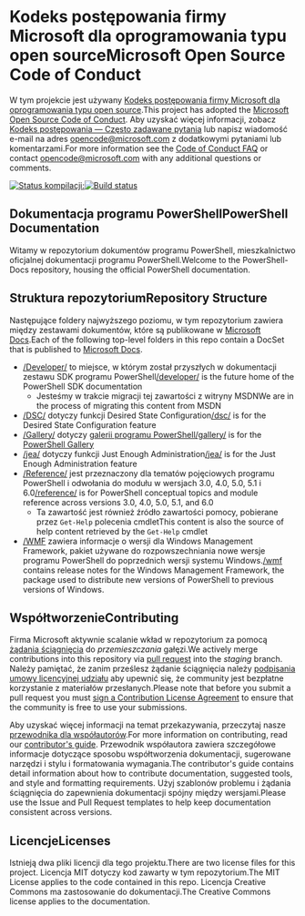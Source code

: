 # <a name="microsoft-open-source-code-of-conduct"></a><span data-ttu-id="6d58e-101">Kodeks postępowania firmy Microsoft dla oprogramowania typu open source</span><span class="sxs-lookup"><span data-stu-id="6d58e-101">Microsoft Open Source Code of Conduct</span></span>

<span data-ttu-id="6d58e-102">W tym projekcie jest używany [Kodeks postępowania firmy Microsoft dla oprogramowania typu open source](https://opensource.microsoft.com/codeofconduct/).</span><span class="sxs-lookup"><span data-stu-id="6d58e-102">This project has adopted the [Microsoft Open Source Code of Conduct](https://opensource.microsoft.com/codeofconduct/).</span></span>
<span data-ttu-id="6d58e-103">Aby uzyskać więcej informacji, zobacz [Kodeks postępowania — Często zadawane pytania](https://opensource.microsoft.com/codeofconduct/faq/) lub napisz wiadomość e-mail na adres [opencode@microsoft.com](mailto:opencode@microsoft.com) z dodatkowymi pytaniami lub komentarzami.</span><span class="sxs-lookup"><span data-stu-id="6d58e-103">For more information see the [Code of Conduct FAQ](https://opensource.microsoft.com/codeofconduct/faq/) or contact [opencode@microsoft.com](mailto:opencode@microsoft.com) with any additional questions or comments.</span></span>

<span data-ttu-id="6d58e-104">[![Status kompilacji:](https://ci.appveyor.com/api/projects/status/onshefxnc4g4pv87/branch/staging?svg=true)](https://ci.appveyor.com/project/PowerShell/powershell-docs/branch/staging)</span><span class="sxs-lookup"><span data-stu-id="6d58e-104">[![Build status](https://ci.appveyor.com/api/projects/status/onshefxnc4g4pv87/branch/staging?svg=true)](https://ci.appveyor.com/project/PowerShell/powershell-docs/branch/staging)</span></span>

## <a name="powershell-documentation"></a><span data-ttu-id="6d58e-105">Dokumentacja programu PowerShell</span><span class="sxs-lookup"><span data-stu-id="6d58e-105">PowerShell Documentation</span></span>

<span data-ttu-id="6d58e-106">Witamy w repozytorium dokumentów programu PowerShell, mieszkalnictwo oficjalnej dokumentacji programu PowerShell.</span><span class="sxs-lookup"><span data-stu-id="6d58e-106">Welcome to the PowerShell-Docs repository, housing the official PowerShell documentation.</span></span>

## <a name="repository-structure"></a><span data-ttu-id="6d58e-107">Struktura repozytorium</span><span class="sxs-lookup"><span data-stu-id="6d58e-107">Repository Structure</span></span>

<span data-ttu-id="6d58e-108">Następujące foldery najwyższego poziomu, w tym repozytorium zawiera między zestawami dokumentów, które są publikowane w [Microsoft Docs](https://docs.microsoft.com/powershell).</span><span class="sxs-lookup"><span data-stu-id="6d58e-108">Each of the following top-level folders in this repo contain a DocSet that is published to [Microsoft Docs](https://docs.microsoft.com/powershell).</span></span>

- <span data-ttu-id="6d58e-109">[/Developer/](https://docs.microsoft.com/powershell/developer/) to miejsce, w którym został przyszłych w dokumentacji zestawu SDK programu PowerShell</span><span class="sxs-lookup"><span data-stu-id="6d58e-109">[/developer/](https://docs.microsoft.com/powershell/developer/) is the future home of the PowerShell SDK documentation</span></span>
  - <span data-ttu-id="6d58e-110">Jesteśmy w trakcie migracji tej zawartości z witryny MSDN</span><span class="sxs-lookup"><span data-stu-id="6d58e-110">We are in the process of migrating this content from MSDN</span></span>
- <span data-ttu-id="6d58e-111">[/DSC/](https://docs.microsoft.com/powershell/dsc/) dotyczy funkcji Desired State Configuration</span><span class="sxs-lookup"><span data-stu-id="6d58e-111">[/dsc/](https://docs.microsoft.com/powershell/dsc/) is for the Desired State Configuration feature</span></span>
- <span data-ttu-id="6d58e-112">[/Gallery/](https://docs.microsoft.com/powershell/gallery) dotyczy [galerii programu PowerShell](https://www.powershellgallery.com/)</span><span class="sxs-lookup"><span data-stu-id="6d58e-112">[/gallery/](https://docs.microsoft.com/powershell/gallery) is for the [PowerShell Gallery](https://www.powershellgallery.com/)</span></span>
- <span data-ttu-id="6d58e-113">[/jea/](https://docs.microsoft.com/powershell/jea/) dotyczy funkcji Just Enough Administration</span><span class="sxs-lookup"><span data-stu-id="6d58e-113">[/jea/](https://docs.microsoft.com/powershell/jea/) is for the Just Enough Administration feature</span></span>
- <span data-ttu-id="6d58e-114">[/Reference/](https://docs.microsoft.com/powershell/scripting/) jest przeznaczony dla tematów pojęciowych programu PowerShell i odwołania do modułu w wersjach 3.0, 4.0, 5.0, 5.1 i 6.0</span><span class="sxs-lookup"><span data-stu-id="6d58e-114">[/reference/](https://docs.microsoft.com/powershell/scripting/) is for PowerShell conceptual topics and module reference across versions 3.0, 4.0, 5.0, 5.1, and 6.0</span></span>
  - <span data-ttu-id="6d58e-115">Ta zawartość jest również źródło zawartości pomocy, pobierane przez `Get-Help` polecenia cmdlet</span><span class="sxs-lookup"><span data-stu-id="6d58e-115">This content is also the source of help content retrieved by the `Get-Help` cmdlet</span></span>
- <span data-ttu-id="6d58e-116">[/WMF](https://docs.microsoft.com/powershell/wmf/readme) zawiera informacje o wersji dla Windows Management Framework, pakiet używane do rozpowszechniania nowe wersje programu PowerShell do poprzednich wersji systemu Windows.</span><span class="sxs-lookup"><span data-stu-id="6d58e-116">[/wmf](https://docs.microsoft.com/powershell/wmf/readme) contains release notes for the Windows Management Framework, the package used to distribute new versions of PowerShell to previous versions of Windows.</span></span>

## <a name="contributing"></a><span data-ttu-id="6d58e-117">Współtworzenie</span><span class="sxs-lookup"><span data-stu-id="6d58e-117">Contributing</span></span>

<span data-ttu-id="6d58e-118">Firma Microsoft aktywnie scalanie wkład w repozytorium za pomocą [żądania ściągnięcia](https://help.github.com/articles/using-pull-requests/) do *przemieszczania* gałęzi.</span><span class="sxs-lookup"><span data-stu-id="6d58e-118">We actively merge contributions into this repository via [pull request](https://help.github.com/articles/using-pull-requests/) into the *staging* branch.</span></span>
<span data-ttu-id="6d58e-119">Należy pamiętać, że zanim prześlesz żądanie ściągnięcia należy [podpisania umowy licencyjnej udziału](https://cla.microsoft.com/) aby upewnić się, że community jest bezpłatne korzystanie z materiałów przesłanych.</span><span class="sxs-lookup"><span data-stu-id="6d58e-119">Please note that before you submit a pull request you must [sign a Contribution License Agreement](https://cla.microsoft.com/) to ensure that the community is free to use your submissions.</span></span>

<span data-ttu-id="6d58e-120">Aby uzyskać więcej informacji na temat przekazywania, przeczytaj nasze [przewodnika dla współautorów](CONTRIBUTING.md).</span><span class="sxs-lookup"><span data-stu-id="6d58e-120">For more information on contributing, read our [contributor's guide](CONTRIBUTING.md).</span></span>
<span data-ttu-id="6d58e-121">Przewodnik współautora zawiera szczegółowe informacje dotyczące sposobu współtworzenia dokumentacji, sugerowane narzędzi i stylu i formatowania wymagania.</span><span class="sxs-lookup"><span data-stu-id="6d58e-121">The contributor's guide contains detail information about how to contribute documentation, suggested tools, and style and formatting requirements.</span></span>
<span data-ttu-id="6d58e-122">Użyj szablonów problemu i żądania ściągnięcia do zapewnienia dokumentacji spójny między wersjami.</span><span class="sxs-lookup"><span data-stu-id="6d58e-122">Please use the Issue and Pull Request templates to help keep documentation consistent across versions.</span></span>

## <a name="licenses"></a><span data-ttu-id="6d58e-123">Licencje</span><span class="sxs-lookup"><span data-stu-id="6d58e-123">Licenses</span></span>

<span data-ttu-id="6d58e-124">Istnieją dwa pliki licencji dla tego projektu.</span><span class="sxs-lookup"><span data-stu-id="6d58e-124">There are two license files for this project.</span></span>
<span data-ttu-id="6d58e-125">Licencja MIT dotyczy kod zawarty w tym repozytorium.</span><span class="sxs-lookup"><span data-stu-id="6d58e-125">The MIT License applies to the code contained in this repo.</span></span>
<span data-ttu-id="6d58e-126">Licencja Creative Commons ma zastosowanie do dokumentacji.</span><span class="sxs-lookup"><span data-stu-id="6d58e-126">The Creative Commons license applies to the documentation.</span></span>